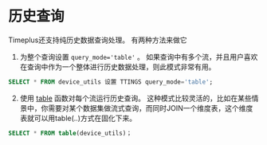 # 历史查询

Timeplus还支持纯历史数据查询处理。 有两种方法来做它

1. 为整个查询设置 `query_mode='table'` 。 如果查询中有多个流，并且用户喜欢在查询中作为一个整体进行历史数据处理，则此模式非常有用。

```sql
SELECT * FROM device_utils 设置 TTINGS query_mode='table';
```



2. 使用 [table](functions_for_streaming#table) 函数对每个流运行历史查询。 这种模式比较灵活的，比如在某些情景中，你需要对某个数据集做流式查询，而同时JOIN一个维度表，这个维度表就可以用table(..)方式在固化下来。

```sql
SELECT * FROM table(device_utils)；
```

